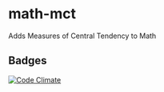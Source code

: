 # math-mct
Adds Measures of Central Tendency to Math
## Badges
[![Code Climate](https://codeclimate.com/github/Zrp200/math-mct/badges/gpa.svg)](https://codeclimate.com/github/Zrp200/math-mct)
